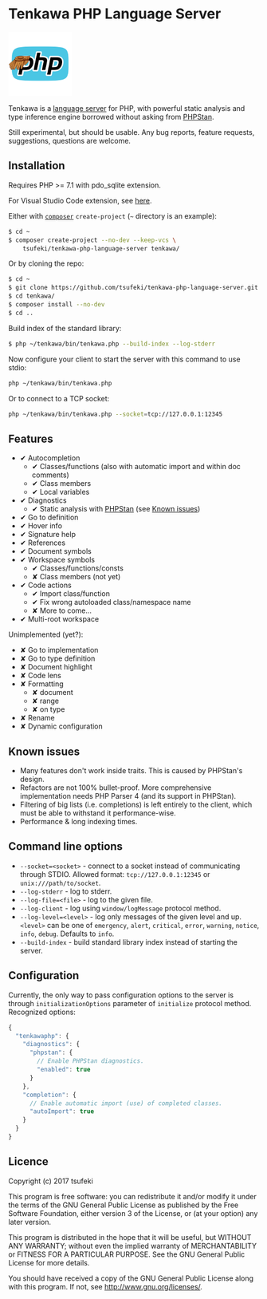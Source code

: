 
Tenkawa PHP Language Server
===========================

![Tenkawa](images/tenkawa-logo.png)

Tenkawa is a [language server][lsp] for PHP, with powerful static analysis
and type inference engine borrowed without asking from [PHPStan][phpstan].

Still experimental, but should be usable. Any bug reports, feature requests,
suggestions, questions are welcome.

[lsp]: https://microsoft.github.io/language-server-protocol/
[phpstan]: https://github.com/phpstan/phpstan

Installation
------------

Requires PHP >= 7.1 with pdo_sqlite extension.

For Visual Studio Code extension, see [here][vsix].

[vsix]: https://github.com/tsufeki/vscode-tenkawa-php

Either with [`composer`][composer] `create-project` (`~` directory
is an example):

```sh
$ cd ~
$ composer create-project --no-dev --keep-vcs \
    tsufeki/tenkawa-php-language-server tenkawa/
```

[composer]: https://getcomposer.org/

Or by cloning the repo:

```sh
$ cd ~
$ git clone https://github.com/tsufeki/tenkawa-php-language-server.git tenkawa/
$ cd tenkawa/
$ composer install --no-dev
$ cd ..
```

Build index of the standard library:

```sh
$ php ~/tenkawa/bin/tenkawa.php --build-index --log-stderr
```

Now configure your client to start the server with this command to use stdio:

```sh
php ~/tenkawa/bin/tenkawa.php
```

Or to connect to a TCP socket:

```sh
php ~/tenkawa/bin/tenkawa.php --socket=tcp://127.0.0.1:12345
```

Features
--------

* ✔ Autocompletion
  * ✔ Classes/functions (also with automatic import and within doc comments)
  * ✔ Class members
  * ✔ Local variables
* ✔ Diagnostics
  * ✔ Static analysis with [PHPStan][phpstan]
      (see [Known issues](#known-issues))
* ✔ Go to definition
* ✔ Hover info
* ✔ Signature help
* ✔ References
* ✔ Document symbols
* ✔ Workspace symbols
  * ✔ Classes/functions/consts
  * ✘ Class members (not yet)
* ✔ Code actions
  * ✔ Import class/function
  * ✔ Fix wrong autoloaded class/namespace name
  * ✘ More to come...
* ✔ Multi-root workspace

Unimplemented (yet?):

* ✘ Go to implementation
* ✘ Go to type definition
* ✘ Document highlight
* ✘ Code lens
* ✘ Formatting
  * ✘ document
  * ✘ range
  * ✘ on type
* ✘ Rename
* ✘ Dynamic configuration

Known issues
------------

* Many features don't work inside traits. This is caused by PHPStan's design.
* Refactors are not 100% bullet-proof. More comprehensive implementation needs
  PHP Parser 4 (and its support in PHPStan).
* Filtering of big lists (i.e. completions) is left entirely to the client,
  which must be able to withstand it performance-wise.
* Performance & long indexing times.

Command line options
--------------------

* `--socket=<socket>` - connect to a socket instead of communicating through
  STDIO. Allowed format: `tcp://127.0.0.1:12345` or `unix:///path/to/socket`.
* `--log-stderr` - log to stderr.
* `--log-file=<file>` - log to the given file.
* `--log-client` - log using `window/logMessage` protocol method.
* `--log-level=<level>` - log only messages of the given level and up.
  `<level>` can be one of `emergency`, `alert`, `critical`, `error`,
  `warning`, `notice`, `info`, `debug`. Defaults to `info`.
* `--build-index` - build standard library index instead of starting the server.

Configuration
-------------

Currently, the only way to pass configuration options to the server is through
`initializationOptions` parameter of `initialize` protocol method. Recognized
options:

```js
{
  "tenkawaphp": {
    "diagnostics": {
      "phpstan": {
        // Enable PHPStan diagnostics.
        "enabled": true
      }
    },
    "completion": {
      // Enable automatic import (use) of completed classes.
      "autoImport": true
    }
  }
}
```

Licence
-------

Copyright (c) 2017 tsufeki

This program is free software: you can redistribute it and/or modify
it under the terms of the GNU General Public License as published by
the Free Software Foundation, either version 3 of the License, or
(at your option) any later version.

This program is distributed in the hope that it will be useful,
but WITHOUT ANY WARRANTY; without even the implied warranty of
MERCHANTABILITY or FITNESS FOR A PARTICULAR PURPOSE.  See the
GNU General Public License for more details.

You should have received a copy of the GNU General Public License
along with this program.  If not, see <http://www.gnu.org/licenses/>.
